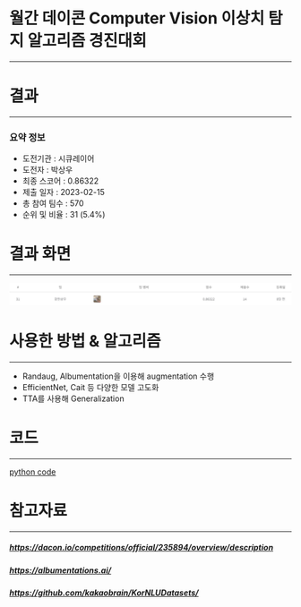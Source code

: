 # 월간 데이콘 Computer Vision 이상치 탐지 알고리즘 경진대회 
---
# 결과
---
### 요약 정보
* 도전기관 : 시큐레이어
* 도전자 : 박상우
* 최종 스코어 : 0.86322
* 제출 일자 : 2023-02-15
* 총 참여 팀수 : 570
* 순위 및 비율 : 31 (5.4%)

# 결과 화면
---
![final_rank_and_score](./img/rank_score.JPG)

# 사용한 방법 & 알고리즘
---
* Randaug, Albumentation을 이용해 augmentation 수행 
* EfficientNet, Cait 등 다양한 모델 고도화 
* TTA를 사용해 Generalization

# 코드
---
[python code](main.ipynb)

# 참고자료
---
##### https://dacon.io/competitions/official/235894/overview/description
##### https://albumentations.ai/
##### https://github.com/kakaobrain/KorNLUDatasets/
